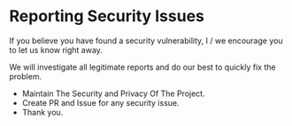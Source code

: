 # Reporting Security Issues
If you believe you have found a security vulnerability, I / we encourage you to let us know right away.

We will investigate all legitimate reports and do our best to quickly fix the problem.

- Maintain The Security and Privacy Of The Project.
- Create PR and Issue for any security issue.
- Thank you.